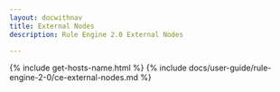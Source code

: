 ```yaml
---
layout: docwithnav
title: External Nodes
description: Rule Engine 2.0 External Nodes

---
```


{% include get-hosts-name.html %}
{% include docs/user-guide/rule-engine-2-0/ce-external-nodes.md %}
